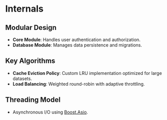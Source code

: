 # Internals

## Modular Design
- **Core Module**: Handles user authentication and authorization.
- **Database Module**: Manages data persistence and migrations.

## Key Algorithms
- **Cache Eviction Policy**: Custom LRU implementation optimized for large datasets.
- **Load Balancing**: Weighted round-robin with adaptive throttling.

## Threading Model
- Asynchronous I/O using [Boost.Asio](https://www.boost.org/doc/libs/release/doc/html/boost_asio.html).

